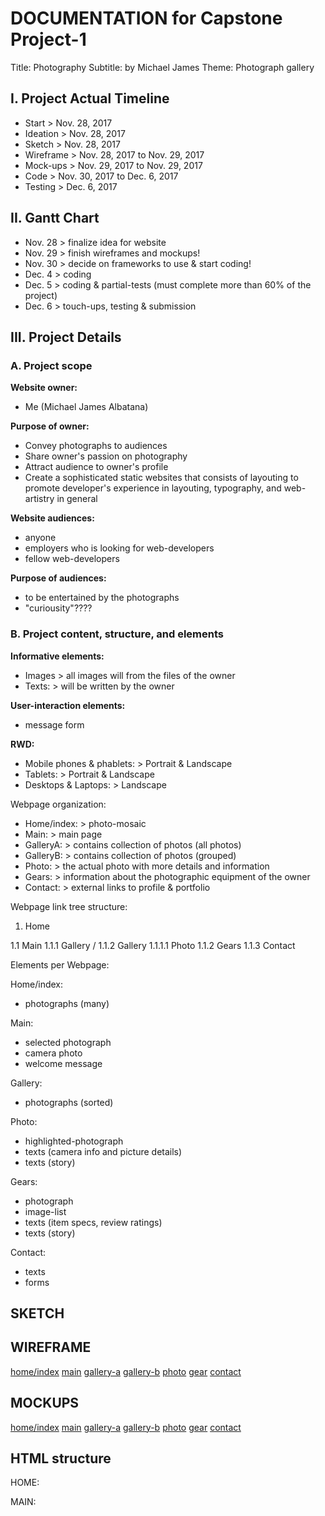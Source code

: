 # DOCUMENTATION for Capstone Project-1

Title: Photography
Subtitle: by Michael James
Theme: Photograph gallery

## I. Project Actual Timeline

- Start     > Nov. 28, 2017
- Ideation  > Nov. 28, 2017
- Sketch    > Nov. 28, 2017
- Wireframe > Nov. 28, 2017 to Nov. 29, 2017
- Mock-ups  > Nov. 29, 2017 to Nov. 29, 2017
- Code      > Nov. 30, 2017 to Dec. 6, 2017
- Testing   > Dec. 6, 2017

## II. Gantt Chart

- Nov. 28   > finalize idea for website
- Nov. 29   > finish wireframes and mockups!
- Nov. 30   > decide on frameworks to use & start coding!
- Dec. 4    > coding
- Dec. 5    > coding & partial-tests (must complete more than 60% of the project)
- Dec. 6    > touch-ups, testing & submission

## III. Project Details

### A. Project scope

**Website owner:**

- Me (Michael James Albatana)

**Purpose of owner:**

- Convey photographs to audiences
- Share owner's passion on photography
- Attract audience to owner's profile
- Create a sophisticated static websites that consists of layouting to promote developer's experience in layouting, typography, and web-artistry in general

**Website audiences:**

- anyone
- employers who is looking for web-developers
- fellow web-developers

**Purpose of audiences:**

- to be entertained by the photographs
- "curiousity"????

### B. Project content, structure, and elements

**Informative elements:**

- Images  > all images will from the files of the owner
- Texts:  > will be written by the owner

**User-interaction elements:**

- message form

**RWD:**

- Mobile phones & phablets:   > Portrait & Landscape
- Tablets:                    > Portrait & Landscape
- Desktops & Laptops:         > Landscape

Webpage organization:

- Home/index:   > photo-mosaic
- Main:         > main page
- GalleryA:     > contains collection of photos (all photos)
- GalleryB:     > contains collection of photos (grouped)
- Photo:        > the actual photo with more details and information
- Gears:        > information about the photographic equipment of the owner
- Contact:      > external links to profile & portfolio

Webpage link tree structure:

1. Home

1.1 Main
1.1.1 Gallery / 1.1.2 Gallery
1.1.1.1 Photo
1.1.2 Gears
1.1.3 Contact

Elements per Webpage:

Home/index:

- photographs (many)

Main:

- selected photograph
- camera photo
- welcome message

Gallery:

- photographs (sorted)

Photo:

- highlighted-photograph
- texts (camera info and picture details)
- texts (story)

Gears:

- photograph
- image-list
- texts (item specs, review ratings)
- texts (story)

Contact:

- texts
- forms

## SKETCH

## WIREFRAME

[home/index](https://gitlab.com/tuitt/students/b3nc/mjtalbatana/blob/master/csp1/docs/wireframe-mobile-p-home.png)
[main](https://gitlab.com/tuitt/students/b3nc/mjtalbatana/blob/master/csp1/docs/wireframe-mobile-p-main.png)
[gallery-a](https://gitlab.com/tuitt/students/b3nc/mjtalbatana/blob/master/csp1/docs/wireframe-mobile-p-galleryA.png)
[gallery-b](https://gitlab.com/tuitt/students/b3nc/mjtalbatana/blob/master/csp1/docs/wireframe-mobile-p-galleryB.png)
[photo](https://gitlab.com/tuitt/students/b3nc/mjtalbatana/blob/master/csp1/docs/wireframe-mobile-p-photo.png)
[gear](https://gitlab.com/tuitt/students/b3nc/mjtalbatana/blob/master/csp1/docs/wireframe-mobile-p-gears.png)
[contact](https://gitlab.com/tuitt/students/b3nc/mjtalbatana/blob/master/csp1/docs/wireframe-mobile-p-contact.png)

## MOCKUPS

[home/index](https://gitlab.com/tuitt/students/b3nc/mjtalbatana/blob/master/csp1/docs/mockup-mobile-p-home.png)
[main](https://gitlab.com/tuitt/students/b3nc/mjtalbatana/blob/master/csp1/docs/mockup-mobile-p-main.png)
[gallery-a](https://gitlab.com/tuitt/students/b3nc/mjtalbatana/blob/master/csp1/docs/mockup-mobile-p-galleryA.png)
[gallery-b](https://gitlab.com/tuitt/students/b3nc/mjtalbatana/blob/master/csp1/docs/mockup-mobile-p-galleryB.png)
[photo](https://gitlab.com/tuitt/students/b3nc/mjtalbatana/blob/master/csp1/docs/mockup-mobile-p-photo.png)
[gear](https://gitlab.com/tuitt/students/b3nc/mjtalbatana/blob/master/csp1/docs/mockup-mobile-p-gears.png)
[contact](https://gitlab.com/tuitt/students/b3nc/mjtalbatana/blob/master/csp1/docs/mockup-mobile-p-contact.png)

## HTML structure

HOME:

MAIN:

